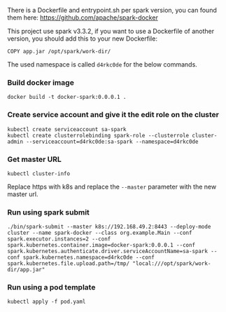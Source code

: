 There is a Dockerfile and entrypoint.sh per spark version, you can found them here: https://github.com/apache/spark-docker

This project use spark v3.3.2, if you want to use a Dockerfile of another version, you should add this to your new Dockerfile: 
```console
COPY app.jar /opt/spark/work-dir/
```

The used namespace is called ```d4rkc0de``` for the below commands.

### Build docker image ###
```console
docker build -t docker-spark:0.0.0.1 .
```

### Create service account and give it the edit role on the cluster ###
```console
kubectl create serviceaccount sa-spark
kubectl create clusterrolebinding spark-role --clusterrole cluster-admin --serviceaccount=d4rkc0de:sa-spark --namespace=d4rkc0de
```

### Get master URL ###
```console
kubectl cluster-info
```

Replace https with k8s and replace the ```--master``` parameter with the new master url.

### Run using spark submit ###
```console
./bin/spark-submit --master k8s://192.168.49.2:8443 --deploy-mode cluster --name spark-docker --class org.example.Main --conf spark.executor.instances=2 --conf spark.kubernetes.container.image=docker-spark:0.0.0.1 --conf spark.kubernetes.authenticate.driver.serviceAccountName=sa-spark --conf spark.kubernetes.namespace=d4rkc0de --conf spark.kubernetes.file.upload.path=/tmp/ "local:///opt/spark/work-dir/app.jar"
```

### Run using a pod template ###
```console
kubectl apply -f pod.yaml
```
